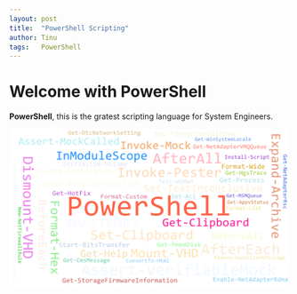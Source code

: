 ```yaml
---
layout: post
title:  "PowerShell Scripting"
author: Tinu
tags:   PowerShell
---
```


# Welcome with PowerShell

**PowerShell**, this is the gratest scripting language for System Engineers.

![My helpful screenshot](/assets/words.png)